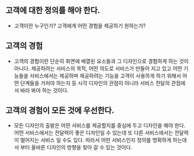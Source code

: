 ## 고객에 대한 정의를 해야 한다.
- 고객이란 누구인가? 고객에게 어떤 경험을 제공하기 원하는가?

## 고객의 경험
- 고객의 경험이란 단순히 화면에 배열된 요소들과 그 디자인으로 경험하게 하는 것이 아니다. 제공하려는 서비스의 목적, 어떤 의도로 서비스가 만들어 지고 있고 어떤 기능들을 서비스에서는 제공하며 제공하려는 기능을 고객이 사용하게 하기 위해서 어떤 단계들을 거처야 하는지 등 시각 디자인의 관점이 아니라 서비스 전달의 관점에서 바라 봐야 하는 것이다.

## 고객의 경험이 모든 것에 우선한다.
- 모든 디자인의 출발은 어떤 서비스를 제공할지를 중심에 두고 디자인을 해야 한다. 어떤 서비스에서는 전달력이 좋은 디자인일 수 있는데 또 다른 서비스에서는 전달력이 떨어지는 서비스 일 수도 있다. 따라서 어떤 서비스인지 정의를 명확하게 하는데서 부터 올바른 디자인의 방향을 찾아 갈 수 있는 것이다.
